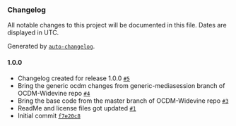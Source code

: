 ### Changelog

All notable changes to this project will be documented in this file. Dates are displayed in UTC.

Generated by [`auto-changelog`](https://github.com/CookPete/auto-changelog).

#### 1.0.0

- Changelog created for release 1.0.0 [`#5`](https://github.com/rdkcentral/widevine-rdk/pull/5)
- Bring the generic ocdm changes from generic-mediasession branch of OCDM-Widevine repo [`#4`](https://github.com/rdkcentral/widevine-rdk/pull/4)
- Bring the base code from the master branch of OCDM-Widevine repo [`#3`](https://github.com/rdkcentral/widevine-rdk/pull/3)
- ReadMe and license files got updated [`#1`](https://github.com/rdkcentral/widevine-rdk/pull/1)
- Initial commit [`f7e20c8`](https://github.com/rdkcentral/widevine-rdk/commit/f7e20c8067b994c1896fcc09ec8714f0c29377a2)
